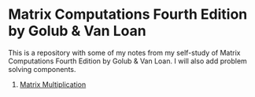 # Matrix Computations Fourth Edition by Golub & Van Loan

This is a repository with some of my notes from my self-study of Matrix Computations Fourth Edition by Golub & Van Loan. I will also add problem solving components. 

1. [Matrix Multiplication](Matrix%20Multiplication.md)

